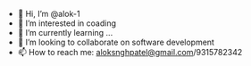 - 👋 Hi, I’m @alok-1
- 👀 I’m interested in coading
- 🌱 I’m currently learning ...
- 💞️ I’m looking to collaborate on software development
- 📫 How to reach me: aloksnghpatel@gmail.com/9315782342

<!---
alok-1/alok-1 is a ✨ special ✨ repository because its `README.md` (this file) appears on your GitHub profile.
You can click the Preview link to take a look at your changes.
--->
